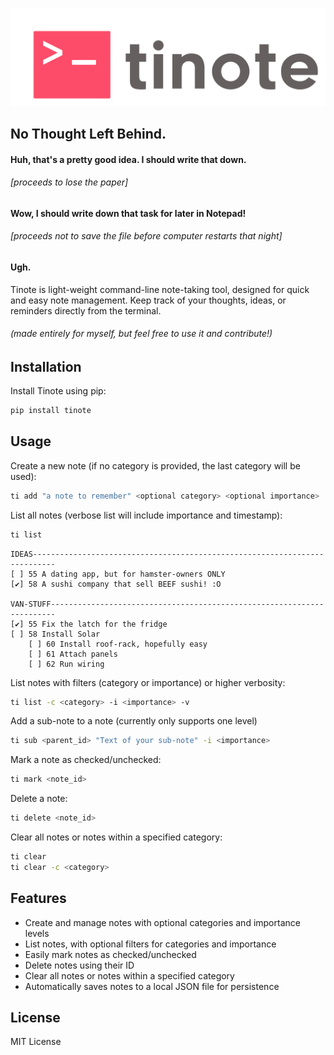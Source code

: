 ![Logo](https://raw.githubusercontent.com/aPeter1/tinote/main/assets/color-logo-no-background.png)

## No Thought Left Behind.

#### Huh, that's a pretty good idea. I should write that down. 

###### [proceeds to lose the paper]

#### Wow, I should write down that task for later in Notepad!

###### [proceeds not to save the file before computer restarts that night]

#### Ugh.

Tinote is light-weight command-line note-taking tool, designed for quick and easy note management. Keep track of your thoughts, ideas, or reminders directly from the terminal.

###### (made entirely for myself, but feel free to use it and contribute!)

## Installation

Install Tinote using pip:

```bash
pip install tinote
```

## Usage

Create a new note (if no category is provided, the last category will be used):

```bash
ti add "a note to remember" <optional category> <optional importance>
```

List all notes (verbose list will include importance and timestamp):

```bash
ti list
```

```output
IDEAS---------------------------------------------------------------------------
[ ] 55 A dating app, but for hamster-owners ONLY
[✔] 58 A sushi company that sell BEEF sushi! :O

VAN-STUFF-----------------------------------------------------------------------
[✔] 55 Fix the latch for the fridge
[ ] 58 Install Solar
    [ ] 60 Install roof-rack, hopefully easy
    [ ] 61 Attach panels
    [ ] 62 Run wiring
```

List notes with filters (category or importance) or higher verbosity:

```bash
ti list -c <category> -i <importance> -v
```

Add a sub-note to a note (currently only supports one level)

```bash
ti sub <parent_id> "Text of your sub-note" -i <importance>
```

Mark a note as checked/unchecked:

```bash
ti mark <note_id>
```

Delete a note:

```bash
ti delete <note_id>
```

Clear all notes or notes within a specified category:

```bash
ti clear
ti clear -c <category>
```

## Features

- Create and manage notes with optional categories and importance levels
- List notes, with optional filters for categories and importance
- Easily mark notes as checked/unchecked
- Delete notes using their ID
- Clear all notes or notes within a specified category
- Automatically saves notes to a local JSON file for persistence

## License

MIT License
